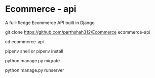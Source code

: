 # Ecommerce - api

A full-fledge Ecommerce API built in Django 

git clone https://github.com/parthshah312/Ecommerce ecommerce-api

cd ecommerce-api

pipenv shell or pipenv install

python manage.py migrate

python manage.py runserver
